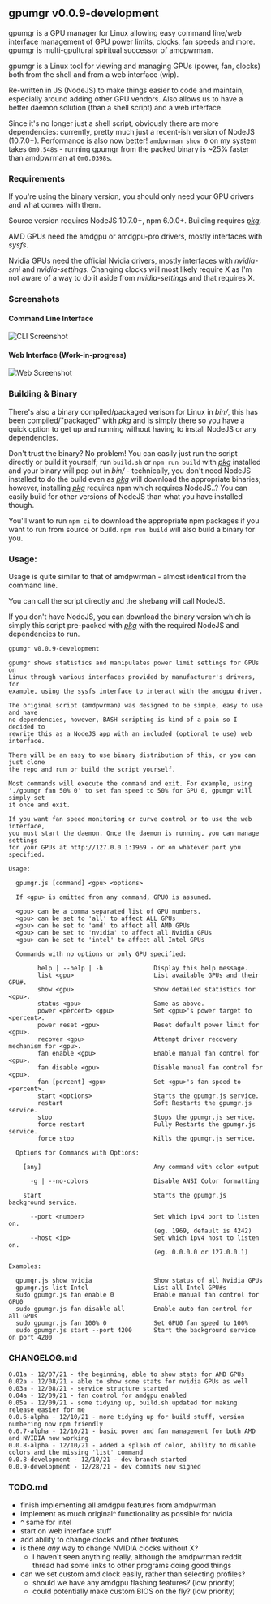 ## gpumgr v0.0.9-development

gpumgr is a GPU manager for Linux allowing easy command line/web interface management of GPU power limits, clocks, fan speeds and more. gpumgr is multi-gpultural spiritual successor of amdpwrman. 

gpumgr is a Linux tool for viewing and managing GPUs (power, fan, clocks) both from the shell and from a web interface (wip).

Re-written in JS (NodeJS) to make things easier to code and maintain, especially around adding other GPU vendors. Also allows us to have a better daemon solution (than a shell script) and a web interface.

Since it's no longer just a shell script, obviously there are more dependencies: currently, pretty much just a recent-ish version of NodeJS (10.7.0+). Performance is also now better!  `amdpwrman show 0` on my system takes `0m0.548s` - running gpumgr from the packed binary is \~25% faster than amdpwrman at `0m0.0398s`.

### Requirements

If you're using the binary version, you should only need your GPU drivers and what comes with them.

Source version requires NodeJS 10.7.0+, npm 6.0.0+. Building requires *[pkg](https://github.com/vercel/pkg)*.

AMD GPUs need the amdgpu or amdgpu-pro drivers, mostly interfaces with *sysfs*.

Nvidia GPUs need the official Nvidia drivers, mostly interfaces with *nvidia-smi* and *nvidia-settings*. Changing clocks will most likely require X as I'm not aware of a way to do it aside from *nvidia-settings* and that requires X.

### Screenshots

#### Command Line Interface
![CLI Screenshot](https://shaped.ca/gpumgr-screenshot-0.jpg)

#### Web Interface (Work-in-progress)
![Web Screenshot](https://shaped.ca/gpumgr-screenshot-2.jpg)

### Building & Binary

There's also a binary compiled/packaged verison for Linux in *bin/*, this has been compiled/"packaged" with *[pkg](https://github.com/vercel/pkg)* and is simply there so you have a quick option to get up and running without having to install NodeJS or any dependencies.

Don't trust the binary? No problem! You can easily just run the script directly or build it yourself; run `build.sh` or `npm run build` with *[pkg](https://github.com/vercel/pkg)* installed and your binary will pop out in *bin/* - technically, you don't need NodeJS installed to do the build even as *[pkg](https://github.com/vercel/pkg)* will download the appropriate binaries; however, installing *[pkg](https://github.com/vercel/pkg)* requires npm which requires NodeJS..? You can easily build for other versions of NodeJS than what you have installed though.

You'll want to run `npm ci` to download the appropriate npm packages if you want to run from source or build. `npm run build` will also build a binary for you.

### Usage:

Usage is quite similar to that of amdpwrman - almost identical from the command line.

You can call the script directly and the shebang will call NodeJS.

If you don't have NodeJS, you can download the binary version which is simply this script pre-packed with *[pkg](https://github.com/vercel/pkg)* with the required NodeJS and dependencies to run.

```
gpumgr v0.0.9-development

gpumgr shows statistics and manipulates power limit settings for GPUs on
Linux through various interfaces provided by manufacturer's drivers, for
example, using the sysfs interface to interact with the amdgpu driver.

The original script (amdpwrman) was designed to be simple, easy to use and have
no dependencies, however, BASH scripting is kind of a pain so I decided to
rewrite this as a NodeJS app with an included (optional to use) web interface.

There will be an easy to use binary distribution of this, or you can just clone
the repo and run or build the script yourself.

Most commands will execute the command and exit. For example, using
'./gpumgr fan 50% 0' to set fan speed to 50% for GPU 0, gpumgr will simply set
it once and exit.

If you want fan speed monitoring or curve control or to use the web interface,
you must start the daemon. Once the daemon is running, you can manage settings
for your GPUs at http://127.0.0.1:1969 - or on whatever port you specified.

Usage:

  gpumgr.js [command] <gpu> <options>

  If <gpu> is omitted from any command, GPU0 is assumed.

  <gpu> can be a comma separated list of GPU numbers.
  <gpu> can be set to 'all' to affect ALL GPUs
  <gpu> can be set to 'amd' to affect all AMD GPUs
  <gpu> can be set to 'nvidia' to affect all Nvidia GPUs
  <gpu> can be set to 'intel' to affect all Intel GPUs

  Commands with no options or only GPU specified:

        help | --help | -h              Display this help message.
        list <gpu>                      List available GPUs and their GPU#.
        show <gpu>                      Show detailed statistics for <gpu>.
        status <gpu>                    Same as above.
        power <percent> <gpu>           Set <gpu>'s power target to <percent>.
        power reset <gpu>               Reset default power limit for <gpu>.
        recover <gpu>                   Attempt driver recovery mechanism for <gpu>.
        fan enable <gpu>                Enable manual fan control for <gpu>.
        fan disable <gpu>               Disable manual fan control for <gpu>.
        fan [percent] <gpu>             Set <gpu>'s fan speed to <percent>.
        start <options>                 Starts the gpumgr.js service.
        restart                         Soft Restarts the gpumgr.js service.
        stop                            Stops the gpumgr.js service.
        force restart                   Fully Restarts the gpumgr.js service.
        force stop                      Kills the gpumgr.js service.

  Options for Commands with Options:

    [any]                               Any command with color output

      -g | --no-colors                  Disable ANSI Color formatting

    start                               Starts the gpumgr.js background service.

      --port <number>                   Set which ipv4 port to listen on.
                                        (eg. 1969, default is 4242)
      --host <ip>                       Set which ipv4 host to listen on.
                                        (eg. 0.0.0.0 or 127.0.0.1)

Examples:

  gpumgr.js show nvidia                 Show status of all Nvidia GPUs
  gpumgr.js list Intel                  List all Intel GPU#s
  sudo gpumgr.js fan enable 0           Enable manual fan control for GPU0
  sudo gpumgr.js fan disable all        Enable auto fan control for all GPUs
  sudo gpumgr.js fan 100% 0             Set GPU0 fan speed to 100%
  sudo gpumgr.js start --port 4200      Start the background service on port 4200
```
### CHANGELOG.md

```
0.01a - 12/07/21 - the beginning, able to show stats for AMD GPUs
0.02a - 12/08/21 - able to show some stats for nvidia GPUs as well
0.03a - 12/08/21 - service structure started
0.04a - 12/09/21 - fan control for amdgpu enabled
0.05a - 12/09/21 - some tidying up, build.sh updated for making release easier for me
0.0.6-alpha - 12/10/21 - more tidying up for build stuff, version numbering now npm friendly
0.0.7-alpha - 12/10/21 - basic power and fan management for both AMD and NVIDIA now working
0.0.8-alpha - 12/10/21 - added a splash of color, ability to disable colors and the missing 'list' command
0.0.8-development - 12/10/21 - dev branch started
0.0.9-development - 12/28/21 - dev commits now signed
```
### TODO.md

- finish implementing all amdgpu features from amdpwrman
- implement as much original^ functionality as possible for nvidia
- ^ same for intel
- start on web interface stuff
- add ability to change clocks and other features
- is there *any* way to change NVIDIA clocks without X?
  - I haven't seen anything really, although the amdpwrman reddit thread had some links to other programs doing good things
- can we set custom amd clock easily, rather than selecting profiles?
  - should we have any amdgpu flashing features? (low priority)
  - could potentially make custom BIOS on the fly? (low priority)
 
